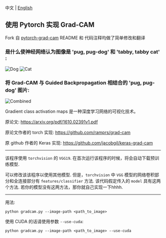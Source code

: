 中文 | [English](https://hub.fastgit.org/DrRyanHuang/pytorch-grad-cam/blob/master/README_EN.md)

## 使用 Pytorch 实现 Grad-CAM ##

Fork 自 [pytorch-grad-cam](https://hub.fastgit.org/jacobgil/pytorch-grad-cam)
README 和 代码注释均做了简单修改和翻译


### 是什么使神经网络认为图像是 'pug, pug-dog' 和 'tabby, tabby cat' :
![Dog](https://hub.fastgit.org/DrRyanHuang/pytorch-grad-cam/blob/master/examples/dog.jpg?raw=true) ![Cat](https://github.com/jacobgil/pytorch-grad-cam/blob/master/examples/cat.jpg?raw=true)

### 将 Grad-CAM 与 Guided Backpropagation 相结合的 'pug, pug-dog' 图片:
![Combined](https://hub.fastgit.org/DrRyanHuang/pytorch-grad-cam/blob/master/examples/cam_gb_dog.jpg?raw=true)

Gradient class activation maps 是一种深度学习网络的可视化技术。

原论文: https://arxiv.org/pdf/1610.02391v1.pdf

原论文作者的 torch 实现: https://github.com/ramprs/grad-cam

原 github 作者的 Keras 实现: https://github.com/jacobgil/keras-grad-cam


----------

该程序使用 `torchvision` 的 `VGG19`. 在首次运行该程序的时候，将会自动下载预训练模型.

可以修改该该程序以使用其他模型.
但是，`torchvision` 中 `VGG` 模型的网络卷积部分和全连接部分有 `features/classifier` 方法.
该代码假定传入的 `model` 具有这两个方法. 若你的模型没有这两方法，那你就自己实现一下hhhh.


----------


用法: 
```
python gradcam.py --image-path <path_to_image>
```

使用 CUDA 的话请使用参数 `--use-cuda`:
```
python gradcam.py --image-path <path_to_image> --use-cuda
```